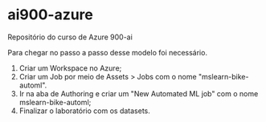 # ai900-azure
Repositório do curso de Azure 900-ai

Para chegar no passo a passo desse modelo foi necessário.
1. Criar um Workspace no Azure;
2. Criar um Job por meio de Assets > Jobs com o nome "mslearn-bike-automl".
3. Ir na aba de Authoring e criar um "New Automated ML job" com o nome mslearn-bike-automl;
4. Finalizar o laboratório com os datasets. 
